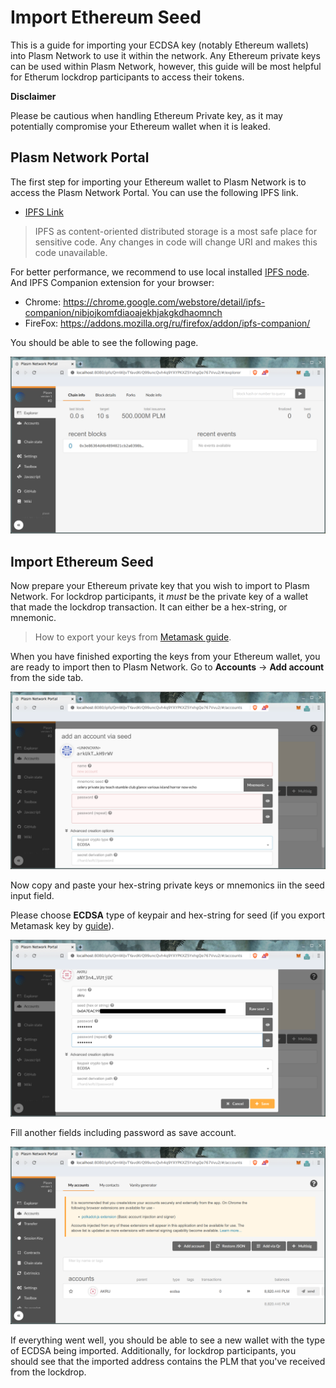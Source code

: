 # Import Ethereum Seed

This is a guide for importing your ECDSA key (notably Ethereum wallets) into Plasm Network to use it within the network.
Any Ethereum private keys can be used within Plasm Network, however, this guide will be most helpful for Etherum lockdrop participants to access their tokens.

**Disclaimer**

Please be cautious when handling Ethereum Private key, as it may potentially compromise your Ethereum wallet when it is leaked.

## Plasm Network Portal

The first step for importing your Ethereum wallet to Plasm Network is to access the Plasm Network Portal.
You can use the following IPFS link.

* [IPFS Link](https://ipfs.io/ipfs/QmZQBwe4DeW6aruayemGXA5ysexsqJVRzF6YHHeNPzKi7d)

> IPFS as content-oriented distributed storage is a most safe place for sensitive code. Any changes in code will change URI and makes this code unavailable.

For better performance, we recommend to use local installed [IPFS node](https://github.com/ipfs-shipyard/ipfs-desktop). And IPFS Companion extension for your browser:

* Chrome: https://chrome.google.com/webstore/detail/ipfs-companion/nibjojkomfdiaoajekhjakgkdhaomnch
* FireFox: https://addons.mozilla.org/ru/firefox/addon/ipfs-companion/

You should be able to see the following page.

![Local Plasm Portal](../img/local_plasm_portal.png)

## Import Ethereum Seed

Now prepare your Ethereum private key that you wish to import to Plasm Network.
For lockdrop participants, it *must* be the private key of a wallet that made the lockdrop transaction.
It can either be a hex-string, or mnemonic.

> How to export your keys from [Metamask guide](https://metamask.zendesk.com/hc/en-us/articles/360015289632-How-to-Export-an-Account-Private-Key).

When you have finished exporting the keys from your Ethereum wallet, you are ready to import then to Plasm  Network.
Go to **Accounts** -> **Add account** from the side tab.

![Create account](../img/create_ecdsa_account.png)

Now copy and paste your hex-string private keys or mnemonics iin the seed input field.

Please choose **ECDSA** type of keypair and hex-string for seed (if you export Metamask key by [guide](https://metamask.zendesk.com/hc/en-us/articles/360015289632-How-to-Export-an-Account-Private-Key)).

![Put ECDSA seed](../img/ecdsa_seed.png)

Fill another fields including password as save account.

![Check balance](../img/check_account_balance.png)

If everything went well, you should be able to see a new wallet with the type of ECDSA being imported.
Additionally, for lockdrop participants, you should see that the imported address contains the PLM that you've received from the lockdrop.
